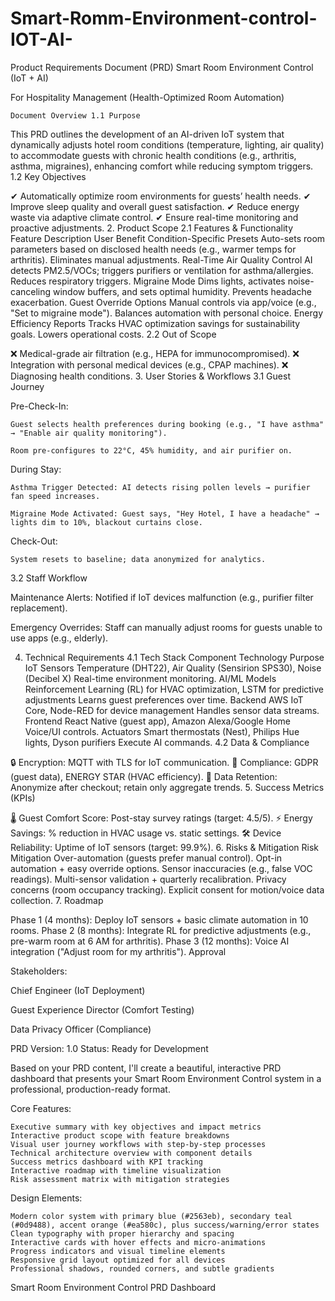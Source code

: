 # Smart-Romm-Environment-control-IOT-AI-
Product Requirements Document (PRD)
Smart Room Environment Control (IoT + AI)

For Hospitality Management (Health-Optimized Room Automation)

    Document Overview 1.1 Purpose

This PRD outlines the development of an AI-driven IoT system that dynamically adjusts hotel room conditions (temperature, lighting, air quality) to accommodate guests with chronic health conditions (e.g., arthritis, asthma, migraines), enhancing comfort while reducing symptom triggers.
1.2 Key Objectives

✔ Automatically optimize room environments for guests’ health needs.
✔ Improve sleep quality and overall guest satisfaction.
✔ Reduce energy waste via adaptive climate control.
✔ Ensure real-time monitoring and proactive adjustments.
2. Product Scope
2.1 Features & Functionality
Feature	Description	User Benefit
Condition-Specific Presets	Auto-sets room parameters based on disclosed health needs (e.g., warmer temps for arthritis).	Eliminates manual adjustments.
Real-Time Air Quality Control	AI detects PM2.5/VOCs; triggers purifiers or ventilation for asthma/allergies.	Reduces respiratory triggers.
Migraine Mode	Dims lights, activates noise-canceling window buffers, and sets optimal humidity.	Prevents headache exacerbation.
Guest Override Options	Manual controls via app/voice (e.g., "Set to migraine mode").	Balances automation with personal choice.
Energy Efficiency Reports	Tracks HVAC optimization savings for sustainability goals.	Lowers operational costs.
2.2 Out of Scope

❌ Medical-grade air filtration (e.g., HEPA for immunocompromised).
❌ Integration with personal medical devices (e.g., CPAP machines).
❌ Diagnosing health conditions.
3. User Stories & Workflows
3.1 Guest Journey

Pre-Check-In:

    Guest selects health preferences during booking (e.g., "I have asthma" → "Enable air quality monitoring").

    Room pre-configures to 22°C, 45% humidity, and air purifier on.

During Stay:

    Asthma Trigger Detected: AI detects rising pollen levels → purifier fan speed increases.

    Migraine Mode Activated: Guest says, "Hey Hotel, I have a headache" → lights dim to 10%, blackout curtains close.

Check-Out:

    System resets to baseline; data anonymized for analytics.

3.2 Staff Workflow

Maintenance Alerts: Notified if IoT devices malfunction (e.g., purifier filter replacement).

Emergency Overrides: Staff can manually adjust rooms for guests unable to use apps (e.g., elderly).

4. Technical Requirements
4.1 Tech Stack
Component	Technology	Purpose
IoT Sensors	Temperature (DHT22), Air Quality (Sensirion SPS30), Noise (Decibel X)	Real-time environment monitoring.
AI/ML Models	Reinforcement Learning (RL) for HVAC optimization, LSTM for predictive adjustments	Learns guest preferences over time.
Backend	AWS IoT Core, Node-RED for device management	Handles sensor data streams.
Frontend	React Native (guest app), Amazon Alexa/Google Home	Voice/UI controls.
Actuators	Smart thermostats (Nest), Philips Hue lights, Dyson purifiers	Execute AI commands.
4.2 Data & Compliance

🔒 Encryption: MQTT with TLS for IoT communication.
📜 Compliance: GDPR (guest data), ENERGY STAR (HVAC efficiency).
🔄 Data Retention: Anonymize after checkout; retain only aggregate trends.
5. Success Metrics (KPIs)

🌡️ Guest Comfort Score: Post-stay survey ratings (target: 4.5/5).
⚡ Energy Savings: % reduction in HVAC usage vs. static settings.
🛠️ Device Reliability: Uptime of IoT sensors (target: 99.9%).
6. Risks & Mitigation
Risk	Mitigation
Over-automation (guests prefer manual control).	Opt-in automation + easy override options.
Sensor inaccuracies (e.g., false VOC readings).	Multi-sensor validation + quarterly recalibration.
Privacy concerns (room occupancy tracking).	Explicit consent for motion/voice data collection.
7. Roadmap

Phase 1 (4 months): Deploy IoT sensors + basic climate automation in 10 rooms.
Phase 2 (8 months): Integrate RL for predictive adjustments (e.g., pre-warm room at 6 AM for arthritis).
Phase 3 (12 months): Voice AI integration ("Adjust room for my arthritis").
Approval

Stakeholders:

Chief Engineer (IoT Deployment)

Guest Experience Director (Comfort Testing)

Data Privacy Officer (Compliance)

PRD Version: 1.0
Status: Ready for Development

Based on your PRD content, I'll create a beautiful, interactive PRD dashboard that presents your Smart Room Environment Control system in a professional, production-ready format.

Core Features:

    Executive summary with key objectives and impact metrics
    Interactive product scope with feature breakdowns
    Visual user journey workflows with step-by-step processes
    Technical architecture overview with component details
    Success metrics dashboard with KPI tracking
    Interactive roadmap with timeline visualization
    Risk assessment matrix with mitigation strategies

Design Elements:

    Modern color system with primary blue (#2563eb), secondary teal (#0d9488), accent orange (#ea580c), plus success/warning/error states
    Clean typography with proper hierarchy and spacing
    Interactive cards with hover effects and micro-animations
    Progress indicators and visual timeline elements
    Responsive grid layout optimized for all devices
    Professional shadows, rounded corners, and subtle gradients

Smart Room Environment Control PRD Dashboard




